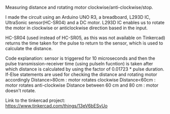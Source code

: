 Measuring distance and rotating motor clockwise/anti-clockwise/stop.

I made the circuit using an Arduino UNO R3, a breadboard, L293D IC, UltraSonic sensor(HC-SR04) and a DC motor.
L293D IC enables us to rotate the motor in clockwise or anticlockwise direction based in the input.

HC-SR04 (used instead of HC-SR05, as this was not available on Tinkercad) returns the time taken for the pulse to return to the sensor, which is used to calculate the distance.

Code explanation: 
sensor is triggered for 10 microseconds and then the pulse transmission-receiver time (using pulseIn fucntion) is taken after which distance is calculated by using the factor of 0.01723 * pulse duration.
If-Else statements are used for checking the distance and rotating motor accordingly
	Distance>80cm : motor rotates clockwise
	Distance<60cm : motor rotates anti-clockwise
	Distance between 60 cm and 80 cm : motor doesn't rotate.
	
Link to the tinkercad project: https://www.tinkercad.com/things/13eV6bESvUo
